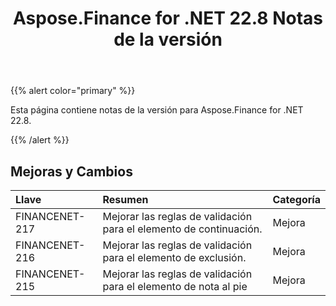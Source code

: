 ﻿---
title: Aspose.Finance for .NET 22.8 Notas de la versión
type: docs
weight: 19
url: /es/net/aspose-finance-for-net-22-8-release-notes/
---
{{% alert color="primary" %}}

Esta página contiene notas de la versión para Aspose.Finance for .NET 22.8.

{{% /alert %}}

## **Mejoras y Cambios**

|**Llave**|**Resumen**|**Categoría**|
|:- |:- |:- |
|FINANCENET-217| Mejorar las reglas de validación para el elemento de continuación.|Mejora|
|FINANCENET-216| Mejorar las reglas de validación para el elemento de exclusión.|Mejora|
|FINANCENET-215| Mejorar las reglas de validación para el elemento de nota al pie|Mejora|
